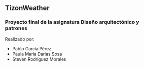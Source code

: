 ## TizonWeather

### Proyecto final de la asignatura Diseño arquitectónico y patrones

Realizado por: 
- Pablo García Pérez
- Paula María Darias Sosa
- Steven Rodríguez Morales
